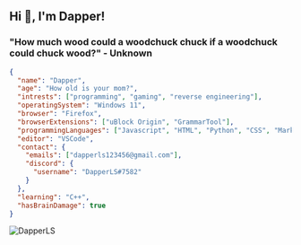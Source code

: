 ## Hi 👋, I'm Dapper!

### "How much wood could a woodchuck chuck if a woodchuck could chuck wood?" - Unknown

```json
{
  "name": "Dapper",
  "age": "How old is your mom?",
  "intrests": ["programming", "gaming", "reverse engineering"],
  "operatingSystem": "Windows 11",
  "browser": "Firefox",
  "browserExtensions": ["uBlock Origin", "GrammarTool"],
  "programmingLanguages": ["Javascript", "HTML", "Python", "CSS", "Markdown"],
  "editor": "VSCode",
  "contact": {
    "emails": ["dapperls123456@gmail.com"],
    "discord": {
      "username": "DapperLS#7582"
    }
  },
  "learning": "C++",
  "hasBrainDamage": true
}
```
<img src="https://komarev.com/ghpvc/?username=DapperLS-Bot-Dev&label=Amount of eyeballs that saw this&color=001eff&style=flat" alt="DapperLS" />

